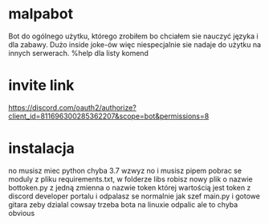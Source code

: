 # malpabot
Bot do ogólnego użytku, którego zrobiłem bo chciałem sie nauczyć języka i dla zabawy. Dużo inside joke-ów więc niespecjalnie sie nadaje do użytku na innych serwerach.
%help dla listy komend

# invite link
https://discord.com/oauth2/authorize?client_id=811696300285362207&scope=bot&permissions=8

# instalacja
no musisz miec python chyba 3.7 wzwyz no i musisz pipem pobrac se moduly z pliku requirements.txt, w folderze libs robisz nowy plik o nazwie bottoken.py z jedną zmienna o nazwie token której wartością jest token z discord developer portalu i odpalasz se normalnie jak szef main.py i gotowe gitara 
zeby dzialal cowsay trzeba bota na linuxie odpalic ale to chyba obvious

